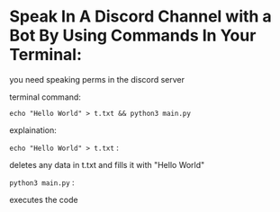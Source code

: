 
# Speak In A Discord Channel with a Bot By Using Commands In Your Terminal:
you need speaking perms in the discord server

terminal command:

`echo "Hello World" > t.txt && python3 main.py`

explaination:

`echo "Hello World" > t.txt` :

deletes any data in t.txt and fills it with "Hello World"

`python3 main.py` :

executes the code
